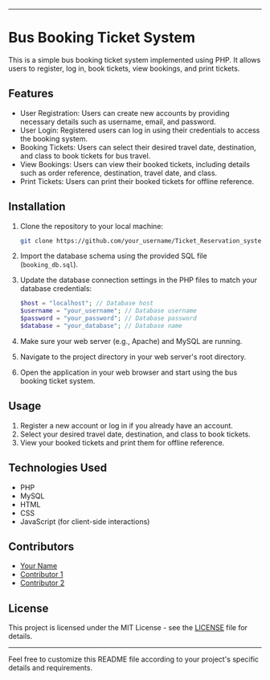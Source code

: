 
---

# Bus Booking Ticket System

This is a simple bus booking ticket system implemented using PHP. It allows users to register, log in, book tickets, view bookings, and print tickets.

## Features

- User Registration: Users can create new accounts by providing necessary details such as username, email, and password.
- User Login: Registered users can log in using their credentials to access the booking system.
- Booking Tickets: Users can select their desired travel date, destination, and class to book tickets for bus travel.
- View Bookings: Users can view their booked tickets, including details such as order reference, destination, travel date, and class.
- Print Tickets: Users can print their booked tickets for offline reference.

## Installation

1. Clone the repository to your local machine:

   ```bash
   git clone https://github.com/your_username/Ticket_Reservation_system/.git
   ```

2. Import the database schema using the provided SQL file (`booking_db.sql`).

3. Update the database connection settings in the PHP files to match your database credentials:

   ```php
   $host = "localhost"; // Database host
   $username = "your_username"; // Database username
   $password = "your_password"; // Database password
   $database = "your_database"; // Database name
   ```

4. Make sure your web server (e.g., Apache) and MySQL are running.

5. Navigate to the project directory in your web server's root directory.

6. Open the application in your web browser and start using the bus booking ticket system.

## Usage

1. Register a new account or log in if you already have an account.
2. Select your desired travel date, destination, and class to book tickets.
3. View your booked tickets and print them for offline reference.

## Technologies Used

- PHP
- MySQL
- HTML
- CSS
- JavaScript (for client-side interactions)

## Contributors

- [Your Name](https://github.com/your_username)
- [Contributor 1](https://github.com/contributor1_username)
- [Contributor 2](https://github.com/contributor2_username)

## License

This project is licensed under the MIT License - see the [LICENSE](LICENSE) file for details.

---

Feel free to customize this README file according to your project's specific details and requirements.
